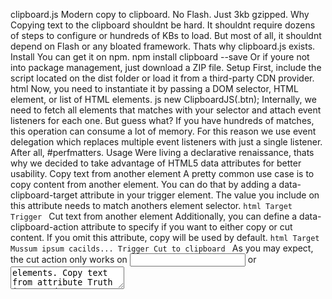 clipboard.js Modern copy to clipboard. No Flash. Just 3kb gzipped. Why Copying text to the clipboard shouldnt be hard. It shouldnt require dozens of steps to configure or hundreds of KBs to load. But most of all, it shouldnt depend on Flash or any bloated framework. Thats why clipboard.js exists. Install You can get it on npm. npm install clipboard --save Or if youre not into package management, just download a ZIP file. Setup First, include the script located on the dist folder or load it from a third-party CDN provider. html <script src="dist/clipboard.min.js"></script> Now, you need to instantiate it by passing a DOM selector, HTML element, or list of HTML elements. js new ClipboardJS(.btn); Internally, we need to fetch all elements that matches with your selector and attach event listeners for each one. But guess what? If you have hundreds of matches, this operation can consume a lot of memory. For this reason we use event delegation which replaces multiple event listeners with just a single listener. After all, #perfmatters. Usage Were living a declarative renaissance, thats why we decided to take advantage of HTML5 data attributes for better usability. Copy text from another element A pretty common use case is to copy content from another element. You can do that by adding a data-clipboard-target attribute in your trigger element. The value you include on this attribute needs to match anothers element selector. ```html Target Trigger ``` Cut text from another element Additionally, you can define a data-clipboard-action attribute to specify if you want to either copy or cut content. If you omit this attribute, copy will be used by default. ```html Target Mussum ipsum cacilds... Trigger Cut to clipboard ``` As you may expect, the cut action only works on <input> or <textarea> elements. Copy text from attribute Truth is, you dont even need another element to copy its content from. You can just include a data-clipboard-text attribute in your trigger element. html <!-- Trigger --> <button class="btn" data-clipboard-text="Just because you can doesnt mean you should — clipboard.js"> Copy to clipboard </button> Events There are cases where youd like to show some user feedback or capture what has been selected after a copy/cut operation. Thats why we fire custom events such as success and error for you to listen and implement your custom logic. ```js var clipboard = new ClipboardJS(.btn); clipboard.on(success, function(e) { console.info(Action:, e.action); console.info(Text:, e.text); console.info(Trigger:, e.trigger); e.clearSelection(); }); clipboard.on(error, function(e) { console.error(Action:, e.action); console.error(Trigger:, e.trigger); }); ``` For a live demonstration, go to this site and open your console. Tooltips Each application has different design needs, thats why clipboard.js does not include any CSS or built-in tooltip solution. The tooltips you see on the demo site were built using GitHubs Primer. You may want to check that out if youre looking for a similar look and feel. Advanced Options If you dont want to modify your HTML, theres a pretty handy imperative API for you to use. All you need to do is declare a function, do your thing, and return a value. For instance, if you want to dynamically set a target, youll need to return a Node. js new ClipboardJS(.btn, { target: function(trigger) { return trigger.nextElementSibling; } }); If you want to dynamically set a text, youll return a String. js new ClipboardJS(.btn, { text: function(trigger) { return trigger.getAttribute(aria-label); } }); For use in Bootstrap Modals or with any other library that changes the focus youll want to set the focused element as the container value. js new ClipboardJS(.btn, { container: document.getElementById(modal) }); Also, if you are working with single page apps, you may want to manage the lifecycle of the DOM more precisely. Heres how you clean up the events and objects that we create. js var clipboard = new ClipboardJS(.btn); clipboard.destroy(); Browser Support This library relies on both Selection and execCommand APIs. The first one is supported by all browsers while the second one is supported in the following browsers. | | | | | | | |:---:|:---:|:---:|:---:|:---:|:---:| | 42+ ✔ | 12+ ✔ | 41+ ✔ | 9+ ✔ | 29+ ✔ | 10+ ✔ | The good news is that clipboard.js gracefully degrades if you need to support older browsers. All you have to do is show a tooltip saying Copied! when success event is called and Press Ctrl+C to copy when error event is called because the text is already selected. You can also check if clipboard.js is supported or not by running ClipboardJS.isSupported(), that way you can hide copy/cut buttons from the UI. Bonus A browser extension that adds a "copy to clipboard" button to every code block on GitHub, MDN, Gist, StackOverflow, StackExchange, npm, and even Medium. Install for Chrome and Firefox. License MIT License © Zeno Rocha